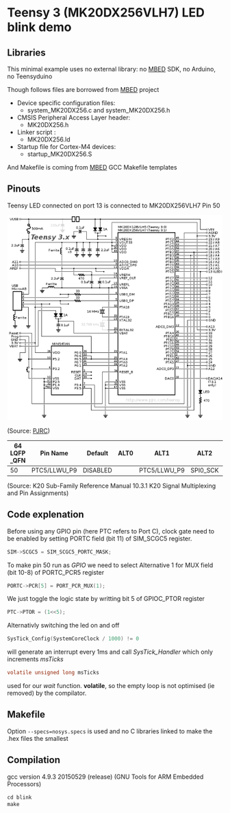 Teensy 3 (MK20DX256VLH7) LED blink demo
=======================================

Libraries
---------

This minimal example uses no external library:
no [MBED](https://www.mbed.com/en/) SDK, no Arduino, no Teensyduino

Though follows files are borrowed from [MBED](https://www.mbed.com/en/) project
- Device specific configuration files:
  * system_MK20DX256.c and system_MK20DX256.h
- CMSIS Peripheral Access Layer header:
  * MK20DX256.h
- Linker script : 
  * MK20DX256.ld
- Startup file for Cortex-M4 devices:
  * startup_MK20DX256.S

And Makefile is coming from [MBED](https://www.mbed.com/en/) GCC Makefile templates

Pinouts
-------

Teensy LED connected on port 13 is connected to MK20DX256VLH7 Pin 50

![Teensy 3.x schematics](https://github.com/nabilbendafi/Teensy/blob/master/blink/schematic3.gif)

(Source: [PJRC](https://www.pjrc.com/teensy/schematic3.gif))


| 64 LQFP _QFN | Pin Name | Default | ALT0 |  ALT1 |  ALT2  |    ALT3   |   ALT4  |  ALT5 |   ALT6 |
|----|----------|---------|------|-------|--------|-----------|---------|-------|--------|
| 50 | PTC5/LLWU_P9    |DISABLED |      |PTC5/LLWU_P9  |SPI0_SCK|LPTMR0_ALT2|I2S0_RXD0|FB_AD10|CMP0_OUT|

(Source: K20 Sub-Family Reference Manual
10.3.1 K20 Signal Multiplexing and Pin Assignments)

Code explenation
---------------
Before using any GPIO pin (here PTC refers to Port C), clock gate need to be enabled by setting PORTC field (bit 11) of SIM_SCGC5 register.
```c
SIM->SCGC5 = SIM_SCGC5_PORTC_MASK;
```

To make pin 50 run as *GPIO* we need to select Alternative 1 for MUX field (bit	10-8) of PORTC_PCR5 register
```c
PORTC->PCR[5] = PORT_PCR_MUX(1);
```

We just toggle the logic state by writting bit 5 of GPIOC_PTOR register
```c
PTC->PTOR = (1<<5);
```
Alternativly switching the led on and off

```c
SysTick_Config(SystemCoreClock / 1000) != 0
```
will generate an interrupt every 1ms and call *SysTick_Handler* which only increments *msTicks*
```c
volatile unsigned long msTicks
```
used for our *wait* function. **volatile**,  so the empty loop is not optimised (ie removed) by the compilator.

Makefile
-----------

Option ```--specs=nosys.specs``` is used and no C libraries linked to make the .hex files the smallest

Compilation
-----------

gcc version 4.9.3 20150529 (release) (GNU Tools for ARM Embedded Processors) 

```
cd blink
make
```
